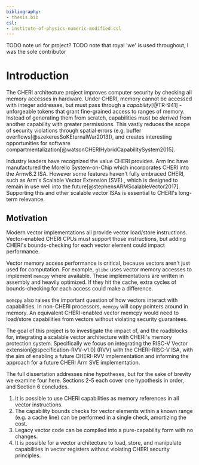 ```yaml
---
bibliography:
- thesis.bib
csl:
- institute-of-physics-numeric-modified.csl
---
```


TODO note url for project?
TODO note that royal 'we' is used throughout, I was the sole contributor

# Introduction

The CHERI architecture project improves computer
security by checking all memory accesses in
hardware.
Under CHERI, memory cannot be accessed with integer addresses, but must pass
through a *capability*[@TR-941] - unforgeable tokens
that grant fine-grained access to ranges of memory. Instead of
generating them from scratch, capabilities must be *derived* from
another capability with greater permissions.
This
vastly reduces the scope of security violations through spatial errors
(e.g. buffer overflows[@szekeresSoKEternalWar2013]), and creates
interesting opportunities for software
compartmentalization[@watsonCHERIHybridCapabilitySystem2015].

Industry leaders have recognized the value CHERI provides. Arm Inc have
manufactured the Morello System-on-Chip
which incorporates CHERI into the Armv8.2 ISA.
However some features haven't fully embraced CHERI, such as 
Arm's Scalable Vector Extension (SVE)
, which is designed to remain in use
well into the future[@stephensARMScalableVector2017]. Supporting this
and other scalable vector ISAs is essential to CHERI's
long-term relevance.

## Motivation

Modern vector implementations all provide vector load/store instructions.
Vector-enabled CHERI CPUs must support those instructions, 
but adding CHERI's bounds-checking for each vector element could impact performance.

Vector memory access performance is critical, because
vectors aren't just used for computation.
For example, `glibc` uses vector memory accesses to implement `memcpy` where available.
These implementations are written in assembly and
heavily optimized. If they hit the cache, extra cycles of bounds-checking for each access could make a difference.

`memcpy` also raises the important question of how vectors
interact with capabilities. In non-CHERI processors, `memcpy` will copy
pointers around in memory. An equivalent CHERI-enabled vector
memcpy would need to load/store
capabilities from vectors without violating security guarantees.

The goal of this project is to investigate the impact of, and the
roadblocks for, integrating a scalable vector architecture with CHERI's
memory protection system. Specifically we focus on integrating the RISC-V Vector
extension[@specification-RVV-v1.0] (RVV)
with the CHERI-RISC-V ISA, with the aim of enabling a future CHERI-RVV
implementation and informing the approach for a future CHERI Arm SVE
implementation.

The full dissertation addresses nine hypotheses, but for the sake of brevity we examine four here.
Sections 2-5 each cover one hypothesis in order, and Section 6 concludes.

1. It is possible to use CHERI capabilities as memory references in all vector instructions.
2. The capability bounds checks for vector elements within a known range (e.g. a cache line) can be performed in a single check, amortizing the cost.
3. Legacy vector code can be compiled into a pure-capability form with no changes.
4. It is possible for a vector architecture to load, store, and manipulate capabilities in vector registers without violating CHERI security principles.

